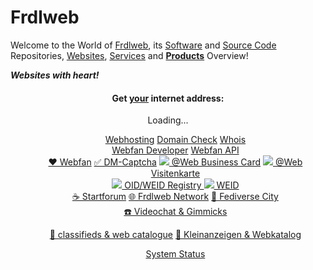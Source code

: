 # Frdlweb
 
Welcome to the World of [Frdlweb](https://frdl.de), its [Software](https://packages.frdl.de/) and [Source Code](https://github.com/frdl) Repositories, [Websites](https://webfan.de/index.html), [Services](#services) and **[Products](https://domainundhomepagespeicher.de/)** Overview! 

***Websites with heart!*** 

<a name="services"></a>
<div style="text-align:center;"> 
 <h4>
    Get <u>your</u> internet address:
 </h4>
  <frdlweb-domain-check-whois ng-cloak></frdlweb-domain-check-whois><span frdl-if-js-remove="500">Loading...</span>
</div>


<div  webfan-unsplash-keywords="hosting,internet,homepage,web,festival,unicorn,science,coding" style="text-align:center;">
 
<ul style="list-style:none;text-align:center;">
    <li>
        <a href="https://domainundhomepagespeicher.de/" class="btn btn-info">Webhosting</a> <a href="https://frdlweb.de/dns/domain-check" class="btn btn-info">Domain Check</a> <a href="https://frdlweb.de/api/rdap/whois" class="btn btn-info">Whois</a>
    </li>
    <li>       <a href="https://api.webfan.de/apps/developer/" class="btn btn-info">Webfan Developer</a> <a href="https://api.webfan.de/apps/" class="btn btn-info">Webfan API</a>
    </li>
   <li>
    <a href="https://webfan.de" class="btn btn-info" title="Webfan">❤️ Webfan</a>
      <a href="https://dm-captcha-sas.weid.info/test-post.php" class="btn btn-info" title="Captcha Service">✅ DM-Captcha</a>
     <a href="https://webfan.website" class="btn btn-info" title="@Web Business Card" ng-show="langIsDefault==true || langShortCode=='en'"><img src="https://webfan.website/favicon.ico" style="border:none;" /> @Web Business Card</a>
     <a href="https://webfan.website" class="btn btn-info" title="@Web Visitenkarte" ng-show="langShortCode=='de'" ng-cloak><img src="https://webfan.website/favicon.ico" style="border:none;" /> @Web Visitenkarte</a>
   </li> 
    <li>  
        <a href="https://registry.frdl.de" class="btn btn-info">
         <img src="https://registry.frdl.de/plugins/viathinksoft/objectTypes/oid/img/root_icon16.png" style="border:none;" />
         OID/WEID Registry
        </a> 
     <a href="https://weid.info" class="btn btn-info">
         <img src="https://weid.info/favicon.ico" style="border:none;" />
         WEID
        </a>
    </li>
    <li>
        <a href="https://startforum.de" class="btn btn-info" title="Startforum social networks">☕ Startforum</a> <a href="https://frdl.de" class="btn btn-info">🌐 Frdlweb Network</a> <a href="https://inne.city" class="btn btn-info">🌈 Fediverse City</a>
    </li>
 <li>
   <a href="https://smoke.tel/" class="btn btn-info" title="Videocall">☎️ Videochat &amp; Gimmicks</a>

  <a href="https://startdir.de/" class="btn btn-info" title="classifieds and web catalogue" ng-show="langIsDefault==true || langShortCode=='en'">💱 classifieds &amp; web catalogue</a>
     <a href="https://startdir.de/" class="btn btn-info" title="Kleinanzeigen und Webkatalog" ng-show="langShortCode=='de'" ng-cloak>💱 Kleinanzeigen &amp; Webkatalog</a>
 </li>
 
 <li>
   <a href="https://status.frdl.de" class="btn btn-info" title="System Status">System Status</a>
 </li>
</ul>
</div>


<div webfan-rss-feeds="https://webfan.de/apps/feeds/?action=display&bridge=FeedMergeBridge&feed_name=Frdlweb&feed_1=https%3A%2F%2Ffrdl.de%2Fuser_support%2Ffaq%2Fgroup%2F139%3Fview%3Drss&feed_2=https%3A%2F%2Ffrdl.de%2Fgroups%2Fprofile%2F97%2Ffrdlweb-software%3Fview%3Drss&feed_3=https%3A%2F%2Ffrdl.de%2Fgroups%2Fprofile%2F139%2Fwebmaster%3Fview%3Drss&feed_4=https%3A%2F%2Ffrdl.de%2Fgroups%2Fprofile%2F152%2Fweid-consortium%3Fview%3Drss&feed_5=&feed_6=&feed_7=&feed_8=&feed_9=&feed_10=&limit=&format=Atom" webfan-rss-headline="h3" webfan-rss-max-items="15" webfan-rss-sorting="desc" 
  style="max-height:3000px;"></div>
  

